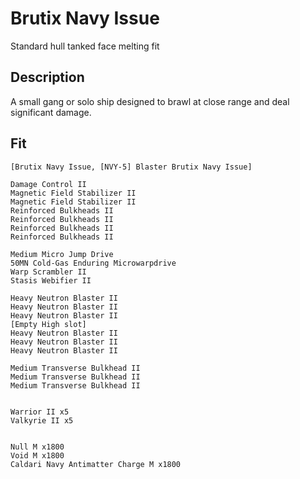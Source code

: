 # Brutix Navy Issue

Standard hull tanked face melting fit

## Description

A small gang or solo ship designed to brawl at close range and deal significant damage.

## Fit

```
[Brutix Navy Issue, [NVY-5] Blaster Brutix Navy Issue]

Damage Control II
Magnetic Field Stabilizer II
Magnetic Field Stabilizer II
Reinforced Bulkheads II
Reinforced Bulkheads II
Reinforced Bulkheads II
Reinforced Bulkheads II

Medium Micro Jump Drive
50MN Cold-Gas Enduring Microwarpdrive
Warp Scrambler II
Stasis Webifier II

Heavy Neutron Blaster II
Heavy Neutron Blaster II
Heavy Neutron Blaster II
[Empty High slot]
Heavy Neutron Blaster II
Heavy Neutron Blaster II
Heavy Neutron Blaster II

Medium Transverse Bulkhead II
Medium Transverse Bulkhead II
Medium Transverse Bulkhead II


Warrior II x5
Valkyrie II x5


Null M x1800
Void M x1800
Caldari Navy Antimatter Charge M x1800
```